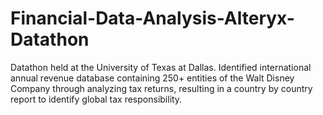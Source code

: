 # Financial-Data-Analysis-Alteryx-Datathon
Datathon held at the University of Texas at Dallas. Identified international annual revenue database containing 250+ entities of the Walt Disney Company through analyzing tax returns, resulting in a country by country report to identify global tax responsibility.
